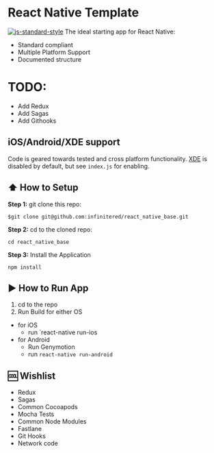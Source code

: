 # React Native Template
[![js-standard-style](https://img.shields.io/badge/code%20style-standard-brightgreen.svg?style=flat)](http://standardjs.com/)
The ideal starting app for React Native:
* Standard compliant
* Multiple Platform Support
* Documented structure

# TODO:
* Add Redux
* Add Sagas
* Add Githooks

## iOS/Android/XDE support
Code is geared towards tested and cross platform functionality. [XDE](https://exponentjs.com/) is disabled by default, but see `index.js` for enabling.


## :arrow_up: How to Setup

**Step 1:** git clone this repo:
```
$git clone git@github.com:infinitered/react_native_base.git
```
**Step 2:** cd to the cloned repo:
```
cd react_native_base
```
**Step 3:** Install the Application
```
npm install
```

## :arrow_forward: How to Run App

1. cd to the repo
2. Run Build for either OS
  * for iOS
    * run `react-native run-ios
  * for Android
    * Run Genymotion
    * run `react-native run-android`


## :cool: Wishlist
* Redux
* Sagas
* Common Cocoapods
* Mocha Tests
* Common Node Modules
* Fastlane
* Git Hooks
* Network code
